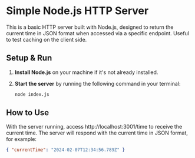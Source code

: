 # Simple Node.js HTTP Server

This is a basic HTTP server built with Node.js, designed to return the current time in JSON format when accessed via a specific endpoint. Useful to test caching on the client side.

## Setup & Run

1. **Install Node.js** on your machine if it's not already installed.

2. **Start the server** by running the following command in your terminal:

   ```bash
   node index.js
   ```

## How to Use

With the server running, access http://localhost:3001/time to receive the current time. The server will respond with the current time in JSON format, for example:

```json
{ "currentTime": "2024-02-07T12:34:56.789Z" }
```
